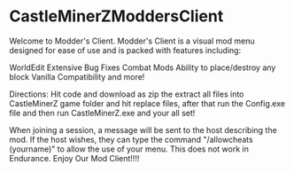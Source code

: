 # CastleMinerZModdersClient

Welcome to Modder's Client.
Modder's Client is a visual mod menu designed for ease of use and is packed with features including:

WorldEdit
Extensive Bug Fixes
Combat Mods
Ability to place/destroy any block
Vanilla Compatibility
and more!

Directions:
Hit code and download as zip the extract all files into CastleMinerZ game folder and hit replace files, after that run the Config.exe file and then run CastleMinerZ.exe and your all set!

When joining a session, a message will be sent to the host describing the mod. 
If the host wishes, they can type the command "/allowcheats (yourname)" to allow the use of your menu. This does not work in Endurance.
Enjoy Our Mod Client!!!!
